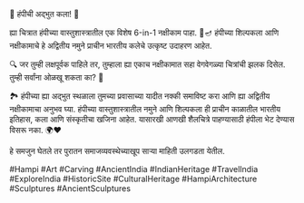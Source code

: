 

🌟 हंपीची अद्भुत कला! 🌟

ह्या चित्रात हंपीच्या वास्तुशास्त्रातील एक विशेष 6-in-1 नक्षीकाम पाहा. 🎨🪔 हंपीच्या शिल्पकला आणि नक्षीकामाचे हे अद्वितीय नमुने प्राचीन भारतीय कलेचे उत्कृष्ट उदाहरण आहेत.

🔍 जर तुम्ही लक्षपूर्वक पाहिले तर, तुम्हाला ह्या एकाच नक्षीकामात सहा वेगवेगळ्या चित्रांची झलक दिसेल. तुम्ही सर्वांना ओळखू शकता का? 🤔

🏞️ हंपीच्या ह्या अद्भुत स्थळाला तुमच्या प्रवासाच्या यादीत नक्की समाविष्ट करा आणि ह्या अद्वितीय नक्षीकामाचा अनुभव घ्या. हंपीच्या वास्तुशास्त्रातील नमुने आणि शिल्पकला ही प्राचीन काळातील भारतीय इतिहास, कला आणि संस्कृतीचा खजिना आहेत. यासारखी आणखी शैलचित्रे पाहण्यासाठी हंपीला भेट देण्यास विसरू नका. 🌍❤️

हे समजुन घेतले तर पुरातन समाजव्यवस्थेच्याखूप साऱ्या माहिती उलगडता येतील.

#Hampi #Art #Carving #AncientIndia #IndianHeritage #TravelIndia #ExploreIndia #HistoricSite #CulturalHeritage #HampiArchitecture #Sculptures #AncientSculptures